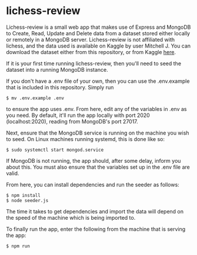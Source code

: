 # lichess-review

Lichess-review is a small web app that makes use of Express and MongoDB to Create, Read, Update and Delete data from a dataset stored either locally or remotely in a MongoDB server. Lichess-review is not affiliated with lichess, and the data used is available on Kaggle by user Mitchell J. You can download the dataset either from this repository, or from Kaggle [here](https://www.kaggle.com/datasnaek/chess).

If it is your first time running lichess-review, then you'll need to seed the dataset into a running MongoDB instance.

If you don't have a .env file of your own, then you can use the .env.example that is included in this repository. Simply run

```
$ mv .env.example .env
```

to ensure the app uses .env. From here, edit any of the variables in .env as you need. By default, it'll run the app locally with port 2020 (localhost:2020), reading from MongoDB's port 27017.

Next, ensure that the MongoDB service is running on the machine you wish to seed. On Linux machines running systemd, this is done like so:
```
$ sudo systemctl start mongod.service
```
If MongoDB is not running, the app should, after some delay, inform you about this. You must also ensure that the variables set up in the .env file are valid.

From here, you can install dependencies and run the seeder as follows:
```
$ npm install
$ node seeder.js
```

The time it takes to get dependencies and import the data will depend on the speed of the machine which is being imported to. 

To finally run the app, enter the following from the machine that is serving the app: 
```
$ npm run
```
